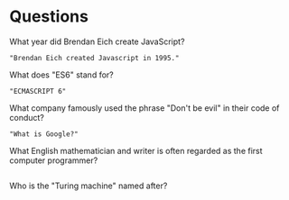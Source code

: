 # Questions

What year did Brendan Eich create JavaScript?

```
"Brendan Eich created Javascript in 1995."
```

What does "ES6" stand for?

```
"ECMASCRIPT 6"
```

What company famously used the phrase "Don't be evil" in their code of conduct?

```
"What is Google?"
```

What English mathematician and writer is often regarded as the first computer programmer?

```

```

Who is the "Turing machine" named after?

```

```
